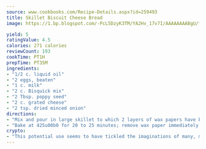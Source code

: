 ```yaml
---
source: www.cookbooks.com/Recipe-Details.aspx?id=259493
title: Skillet Biscuit Cheese Bread
image: https://1.bp.blogspot.com/-PcL5DzyK3TM/YA2Hv_17v7I/AAAAAAAABgU/fyHeesSth_IZW9mL5lk6GxJO8cW8ksrGACLcBGAsYHQ/s320/12.png

yield: 5
ratingValue: 4.5
calories: 271 calories
reviewCount: 193
cookTime: PT1H
prepTime: PT35M
ingredients:
- "1/2 c. liquid oil"
- "2 eggs, beaten"
- "1 c. milk"
- "2 c. Bisquick mix"
- "2 Tbsp. poppy seed"
- "2 c. grated cheese"
- "2 tsp. dried minced onion"
directions:
- "Mix and pour in large skillet to which 2 layers of wax papers have been placed."
- "Bake at 425u00b0 for 20 to 25 minutes; remove wax paper immediately."
crypto:
- "This potential use seems to have tickled the imaginations of many, many bitcoin fanciers."
---
```

